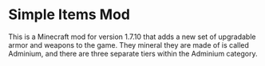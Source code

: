 # Simple Items Mod
This is a Minecraft mod for version 1.7.10 that adds a new set of upgradable armor and weapons to the game. They mineral they are made of is called Adminium, and there are three separate tiers within the Adminium category.
